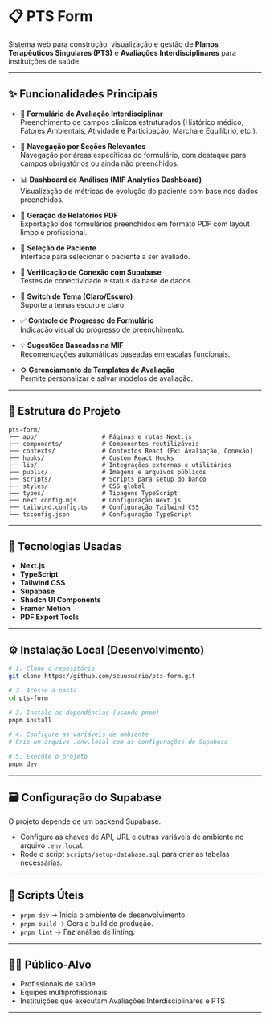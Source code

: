 
# 📋 PTS Form

Sistema web para construção, visualização e gestão de **Planos Terapêuticos Singulares (PTS)** e **Avaliações Interdisciplinares** para instituições de saúde.

---

## ✨ Funcionalidades Principais

- 📝 **Formulário de Avaliação Interdisciplinar**  
  Preenchimento de campos clínicos estruturados (Histórico médico, Fatores Ambientais, Atividade e Participação, Marcha e Equilíbrio, etc.).

- 🧭 **Navegação por Seções Relevantes**  
  Navegação por áreas específicas do formulário, com destaque para campos obrigatórios ou ainda não preenchidos.

- 📊 **Dashboard de Análises (MIF Analytics Dashboard)**  
  Visualização de métricas de evolução do paciente com base nos dados preenchidos.

- 📃 **Geração de Relatórios PDF**  
  Exportação dos formulários preenchidos em formato PDF com layout limpo e profissional.

- 🔎 **Seleção de Paciente**  
  Interface para selecionar o paciente a ser avaliado.

- 🔌 **Verificação de Conexão com Supabase**  
  Testes de conectividade e status da base de dados.

- 🎨 **Switch de Tema (Claro/Escuro)**  
  Suporte a temas escuro e claro.

- ✅ **Controle de Progresso de Formulário**  
  Indicação visual do progresso de preenchimento.

- 💡 **Sugestões Baseadas na MIF**  
  Recomendações automáticas baseadas em escalas funcionais.

- ⚙️ **Gerenciamento de Templates de Avaliação**  
  Permite personalizar e salvar modelos de avaliação.

---

## 🧱 Estrutura do Projeto

```
pts-form/
├── app/                  # Páginas e rotas Next.js
├── components/           # Componentes reutilizáveis
├── contexts/             # Contextos React (Ex: Avaliação, Conexão)
├── hooks/                # Custom React Hooks
├── lib/                  # Integrações externas e utilitários
├── public/               # Imagens e arquivos públicos
├── scripts/              # Scripts para setup do banco
├── styles/               # CSS global
├── types/                # Tipagens TypeScript
├── next.config.mjs       # Configuração Next.js
├── tailwind.config.ts    # Configuração Tailwind CSS
└── tsconfig.json         # Configuração TypeScript
```

---

## 🚀 Tecnologias Usadas

- **Next.js**
- **TypeScript**
- **Tailwind CSS**
- **Supabase**
- **Shadcn UI Components**
- **Framer Motion**
- **PDF Export Tools**

---

## ⚙️ Instalação Local (Desenvolvimento)

```bash
# 1. Clone o repositório
git clone https://github.com/seuusuario/pts-form.git

# 2. Acesse a pasta
cd pts-form

# 3. Instale as dependências (usando pnpm)
pnpm install

# 4. Configure as variáveis de ambiente
# Crie um arquivo .env.local com as configurações do Supabase

# 5. Execute o projeto
pnpm dev
```

---

## 🗃️ Configuração do Supabase

O projeto depende de um backend Supabase.

- Configure as chaves de API, URL e outras variáveis de ambiente no arquivo `.env.local`.
- Rode o script `scripts/setup-database.sql` para criar as tabelas necessárias.

---

## 📑 Scripts Úteis

- `pnpm dev` → Inicia o ambiente de desenvolvimento.
- `pnpm build` → Gera a build de produção.
- `pnpm lint` → Faz análise de linting.

---

## 👨‍⚕️ Público-Alvo

- Profissionais de saúde
- Equipes multiprofissionais
- Instituições que executam Avaliações Interdisciplinares e PTS

---

